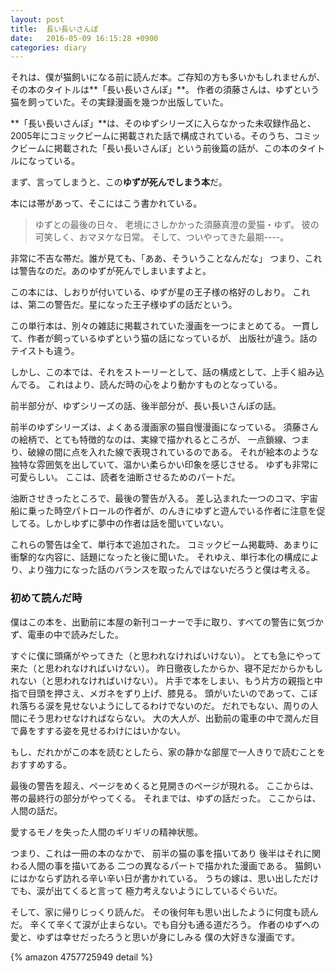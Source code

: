 ```yaml
---
layout: post
title:  長い長いさんぽ
date:   2016-05-09 16:15:28 +0900
categories: diary
---
```


それは、僕が猫飼いになる前に読んだ本。ご存知の方も多いかもしれませんが、その本のタイトルは**「長い長いさんぽ」**。
作者の須藤さんは、ゆずという猫を飼っていた。その実録漫画を幾つか出版していた。

**「長い長いさんぽ」**は、そのゆずシリーズに入らなかった未収録作品と、2005年にコミックビームに掲載された話で構成されている。そのうち、コミックビームに掲載された「長い長いさんぽ」という前後篇の話が、この本のタイトルになっている。

まず、言ってしまうと、この**ゆずが死んでしまう本**だ。

本には帯があって、そこにはこう書かれている。

> ゆずとの最後の日々、
> 老境にさしかかった須藤真澄の愛猫・ゆず。
> 彼の可笑しく、おマヌケな日常。
> そして、ついやってきた最期----。

非常に不吉な帯だ。誰が見ても、「ああ、そういうことなんだな」
つまり、これは警告なのだ。あのゆずが死んでしまいますよと。

この本には、しおりが付いている、ゆずが星の王子様の格好のしおり。
これは、第二の警告だ。星になった王子様ゆずの話だという。

この単行本は、別々の雑誌に掲載されていた漫画を一つにまとめてる。
一貫して、作者が飼っているゆずという猫の話になっているが、
出版社が違う。話のテイストも違う。

しかし、この本では、それをストーリーとして、話の構成として、上手く組み込んでる。
これはより、読んだ時の心をより動かすものとなっている。

前半部分が、ゆずシリーズの話、後半部分が、長い長いさんぽの話。

前半のゆずシリーズは、よくある漫画家の猫自慢漫画になっている。
須藤さんの絵柄で、とても特徴的なのは、実線で描かれるところが、
一点鎖線、つまり、破線の間に点を入れた線で表現されているのである。
それが絵本のような独特な雰囲気を出していて、温かい柔らかい印象を感じさせる。
ゆずも非常に可愛らしい。
ここは、読者を油断させるためのパートだ。


油断させきったところで、最後の警告が入る。
差し込まれた一つのコマ、宇宙船に乗った時空パトロールの作者が、のんきにゆずと遊んでいる作者に注意を促してる。しかしゆずに夢中の作者は話を聞いていない。


これらの警告は全て、単行本で追加された。
コミックビーム掲載時、あまりに衝撃的な内容に、話題になったと後に聞いた。
それゆえ、単行本化の構成により、より強力になった話のバランスを取ったんではないだろうと僕は考える。

### 初めて読んだ時

僕はこの本を、出勤前に本屋の新刊コーナーで手に取り、すべての警告に気づかず、電車の中で読みだした。

すぐに僕に頭痛がやってきた（と思われなければいけない）。
とても急にやって来た（と思われなければいけない）。
昨日徹夜したからか、寝不足だからかもしれない（と思われなければいけない）。
片手で本をしまい、もう片方の親指と中指で目頭を押さえ、メガネをずり上げ、膝見る。
頭がいたいのであって、こぼれ落ちる涙を見せないようにしてるわけでないのだ。
だれでもない、周りの人間にそう思わせなければならない。
大の大人が、出勤前の電車の中で潤んだ目で鼻をすする姿を見せるわけにはいかない。

もし、だれかがこの本を読むとしたら、家の静かな部屋で一人きりで読むことをおすすめする。

最後の警告を超え、ページをめくると見開きのページが現れる。
ここからは、帯の最終行の部分がやってくる。
それまでは、ゆずの話だった。
ここからは、人間の話だ。

愛するモノを失った人間のギリギリの精神状態。


つまり、これは一冊の本のなかで、
前半の猫の事を描いてあり
後半はそれに関わる人間の事を描いてある
二つの異なるパートで描かれた漫画である。
猫飼いにはかならず訪れる辛い辛い日が書かれている。
うちの嫁は、思い出しただけでも、涙が出てくると言って
極力考えないようにしているぐらいだ。

そして、家に帰りじっくり読んだ。
その後何年も思い出したように何度も読んだ。
辛くて辛くて涙が止まらない。でも自分も通る道だろう。
作者のゆずへの愛と、ゆずは幸せだったろうと思いが身にしみる
僕の大好きな漫画です。

{% amazon 4757725949 detail %}
